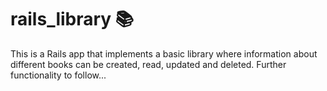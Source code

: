 # rails_library 📚

This is a Rails app that implements a basic library where information about different books can be created, read, updated and deleted. Further functionality to follow...
